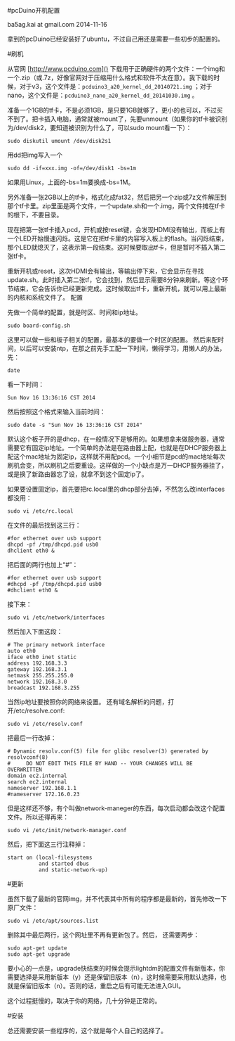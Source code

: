 #pcDuino开机配置

ba5ag.kai at gmail.com 2014-11-16

拿到的pcDuino已经安装好了ubuntu，不过自己用还是需要一些初步的配置的。

#刷机

从官网 [http://www.pcduino.com]() 下载用于正确硬件的两个文件：一个img和一个.zip（或.7z，好像官网对于压缩用什么格式和软件不太在意）。我下载的时候，对于v3，这个文件是：`pcduino3_a20_kernel_dd_20140721.img` ；对于nano，这个文件是：`pcduino3_nano_a20_kernel_dd_20141030.img` 。

准备一个1GB的tf卡，不是必须1GB，是只要1GB就够了，更小的也可以，不过买不到了。把卡插入电脑，通常就被mount了，先要unmount（如果你的tf卡被识别为/dev/disk2，要知道被识别为什么了，可以sudo mount看一下）：

	sudo diskutil umount /dev/disk2s1

用dd把img写入一个

	sudo dd -if=xxx.img -of=/dev/disk1 -bs=1m

如果用Linux，上面的-bs=1m要换成-bs=1M。

另外准备一张2GB以上的tf卡，格式化成fat32，然后把另一个zip或7z文件解压到那个tf卡里。zip里面是两个文件，一个update.sh和一个.img，两个文件摊在tf卡的根下，不要目录。

现在把第一张tf卡插入pcd，开机或按reset键，会发现HDMI没有输出，而板上有一个LED开始慢速闪烁。这是它在把tf卡里的内容写入板上的flash。当闪烁结束，那个LED就熄灭了，这表示第一段结束。这时候要取出tf卡，但是暂时不插入第二张tf卡。

重新开机或reset，这次HDMI会有输出，等输出停下来，它会显示在寻找update.sh。此时插入第二张tf，它会找到，然后显示需要8分钟来刷新。等这个环节结束，它会告诉你已经更新完成。这时候取出tf卡，重新开机，就可以用上最新的内核和系统文件了。
配置

先做一个简单的配置，就是时区、时间和ip地址。

	sudo board-config.sh

这里可以做一些和板子相关的配置，最基本的要做一个时区的配置。
然后来配时间，以后可以安装ntp，在那之前先手工配一下时间，懒得学习，用懒人的办法，先：

	date

看一下时间：

	Sun Nov 16 13:36:16 CST 2014

然后按照这个格式来输入当前时间：

	sudo date -s "Sun Nov 16 13:36:16 CST 2014"

默认这个板子开的是dhcp，在一般情况下是够用的。如果想拿来做服务器，通常需要它有固定ip地址。一个简单的办法是在路由器上配，也就是在DHCP服务器上配这个mac地址为固定ip，这样就不用配pcd。一个小细节是pcd的mac地址每次刷机会变，所以刷机之后要重设。这样做的一个小缺点是万一DHCP服务器挂了，或是换了新路由器忘了设，就拿不到这个固定ip了。

如果要设置固定ip，首先要把rc.local里的dhcp部分去掉，不然怎么改interfaces都没用：

	sudo vi /etc/rc.local

在文件的最后找到这三行：

	#for ethernet over usb support
	dhcpd -pf /tmp/dhcpd.pid usb0
	dhclient eth0 &

把后面的两行也加上“#”：

	#for ethernet over usb support
	#dhcpd -pf /tmp/dhcpd.pid usb0
	#dhclient eth0 &

接下来：

	sudo vi /etc/network/interfaces
	
然后加入下面这段：

	# The primary network interface
	auto eth0
	iface eth0 inet static
	address 192.168.3.3
	gateway 192.168.3.1
	netmask 255.255.255.0
	network 192.168.3.0
	broadcast 192.168.3.255

当然ip地址要按照你的网络来设置。
还有域名解析的问题，打开/etc/resolve.conf:

	sudo vi /etc/resolv.conf 

把最后一行改掉：

	# Dynamic resolv.conf(5) file for glibc resolver(3) generated by resolvconf(8)
	#     DO NOT EDIT THIS FILE BY HAND -- YOUR CHANGES WILL BE OVERWRITTEN
	domain ec2.internal
	search ec2.internal
	nameserver 192.168.1.1
	#nameserver 172.16.0.23

但是这样还不够，有个叫做network-maneger的东西，每次启动都会改这个配置文件。所以还得再来：

	sudo vi /etc/init/network-manager.conf

然后，把下面这三行注释掉：

	start on (local-filesystems
	          and started dbus
	          and static-network-up)

#更新

虽然下载了最新的官网img，并不代表其中所有的程序都是最新的，首先修改一下原厂文件：

	sudo vi /etc/apt/sources.list

删除其中最后两行，这个网址里不再有更新包了。然后， 还需要两步：

	sudo apt-get update
	sudo apt-get upgrade

要小心的一点是，upgrade快结束的时候会提示lightdm的配置文件有新版本，你需要选择是采用新版本（y）还是保留旧版本（n），这时候需要采用默认选择，也就是保留旧版本（n）。否则的话，重启之后有可能无法进入GUI。

这个过程挺慢的，取决于你的网络，几十分钟是正常的。

#安装

总还需要安装一些程序的，这个就是每个人自己的选择了。


